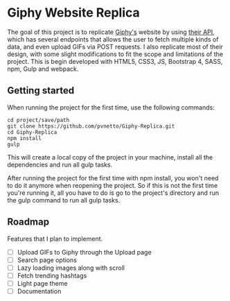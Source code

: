 # Giphy Website Replica

The goal of this project is to replicate [Giphy's](https://developers.giphy.com/docs/api) website by using [their API](https://developers.giphy.com/docs/api), which has several endpoints that allows the user to fetch multiple kinds of data, and even upload GIFs via POST requests. I also replicate most of their design, with some slight modifications to fit the scope and limitations of the project. This is begin developed with HTML5, CSS3, JS, Bootstrap 4, SASS, npm, Gulp and webpack.


## Getting started

When running the project for the first time, use the following commands:

```
cd project/save/path
git clone https://github.com/pvnetto/Giphy-Replica.git
cd Giphy-Replica
npm install
gulp
```

This will create a local copy of the project in your machine, install all the dependencies and run all gulp tasks.

After running the project for the first time with npm install, you won't need to do it anymore when reopening the project. So if this is not the first time you're running it, all you have to do is go to the project's directory and run the gulp command to run all gulp tasks.


## Roadmap

Features that I plan to implement.

* [ ] Upload GIFs to Giphy through the Upload page
* [ ] Search page options
* [ ] Lazy loading images along with scroll
* [ ] Fetch trending hashtags
* [ ] Light page theme
* [ ] Documentation
